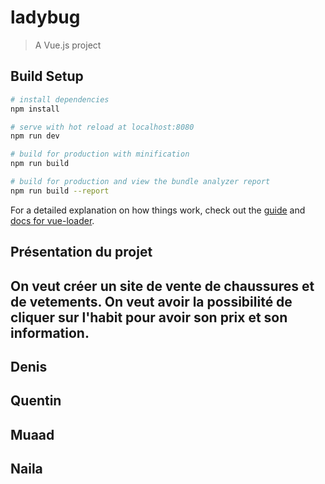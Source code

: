 # ladybug

> A Vue.js project

## Build Setup

``` bash
# install dependencies
npm install

# serve with hot reload at localhost:8080
npm run dev

# build for production with minification
npm run build

# build for production and view the bundle analyzer report
npm run build --report
```

For a detailed explanation on how things work, check out the [guide](http://vuejs-templates.github.io/webpack/) and [docs for vue-loader](http://vuejs.github.io/vue-loader).

## Présentation du projet
## On veut créer un site de vente de chaussures et de vetements. On veut avoir la possibilité de cliquer sur l'habit pour avoir son prix et son information.
## Denis

## Quentin

## Muaad

## Naila
